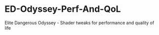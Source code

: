 # ED-Odyssey-Perf-And-QoL
 Elite Dangerous Odyssey - Shader tweaks for performance and quality of life
